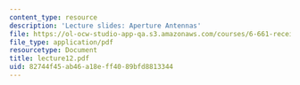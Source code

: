 ```yaml
---
content_type: resource
description: 'Lecture slides: Aperture Antennas'
file: https://ol-ocw-studio-app-qa.s3.amazonaws.com/courses/6-661-receivers-antennas-and-signals-spring-2003/82744f45ab46a18eff4089bfd8813344_lecture12.pdf
file_type: application/pdf
resourcetype: Document
title: lecture12.pdf
uid: 82744f45-ab46-a18e-ff40-89bfd8813344
---
```

